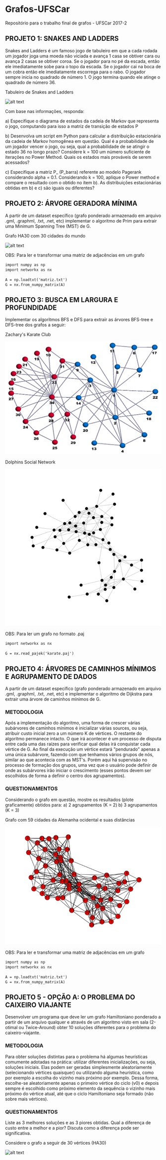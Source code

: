 # Grafos-UFSCar
Repositório para o trabalho final de grafos - UFSCar 2017-2

## PROJETO 1: SNAKES AND LADDERS

Snakes and Ladders é um famoso jogo de tabuleiro em que a cada rodada um jogador joga uma moeda não viciada e avança 1 casa se obtiver cara ou avança 2 casas se obtiver coroa. Se o jogador para no pé da escada, então ele imediatamente sobe para o topo da escada. Se o jogador cai na boca de um cobra então ele imediatamente escorrega para o rabo. O jogador sempre inicia no quadrado de número 1. O jogo termina quando ele atinge o quadrado de número 36.

Tabuleiro de Snakes and Ladders

![alt text](https://github.com/CptSpookz/Grafos-UFSCar/tree/master/pages/img/snakesladders.jpg "Snakes and Ladders")

Com base nas informações, responda:

a) Especifique o diagrama de estados da cadeia de Markov que representa o jogo, computando para isso a matriz de transição de estados P

b) Desenvolva um script em Python para calcular a distribuição estacionária da cadeia de Markov homogênea em questão. Qual é a probabilidade de um jogador vencer o jogo, ou seja, qual a probabilidade de se atingir o estado 36 no longo prazo? Considere k = 100 um número suficiente de iterações no Power Method. Quais os estados mais prováveis de serem acessados?

c) Especifique a matriz P_ (P_barra) referente ao modelo Pagerank considerando alpha = 0.1. Considerando k = 100, aplique o Power method e compare o resultado com o obtido no item b). As distribuições estacionárias obtidas em b) e c) são iguais ou diferentes?

## PROJETO 2: ÁRVORE GERADORA MÍNIMA

A partir de um dataset específico (grafo ponderado armazenado em arquivo .gml, .graphml, .txt, .net, etc) implementar o algoritmo de Prim para extrair uma Minimum Spanning Tree (MST) de G.

Grafo HA30 com 30 cidades do mundo

![alt text](https://github.com/CptSpookz/Grafos-UFSCar/tree/master/pages/img/ha30.png "30 cidades do mundo")

OBS: Para ler e transformar uma matriz de adjacências em um grafo
```
import numpy as np
import networkx as nx

A = np.loadtxt('matriz.txt')
G = nx.from_numpy_matrix(A)
```

## PROJETO 3: BUSCA EM LARGURA E PROFUNDIDADE

Implementar os algoritmos BFS e DFS para extrair as árvores BFS-tree e DFS-tree dos grafos a seguir:

Zachary's Karate Club

![alt text](https://github.com/CptSpookz/Grafos-UFSCar/blob/master/pages/img/zach_layout3.jpg "Zachary karate club")

Dolphins Social Network

![alt text](https://github.com/CptSpookz/Grafos-UFSCar/blob/master/pages/img/dolphins.png "Dolphins social network")

OBS: Para ler um grafo no formato .paj 

```
import networkx as nx

G = nx.read_pajek('karate.paj')
```

## PROJETO 4: ÁRVORES DE CAMINHOS MÍNIMOS E AGRUPAMENTO DE DADOS
A partir de um dataset específico (grafo ponderado armazenado em arquivo .gml, .graphml, .txt, .net, etc) e implementar o algoritmo de Dijkstra para extrair uma árvore de caminhos mínimos de G.

### METODOLOGIA

Após a implementação do algoritmo, uma forma de crescer várias subárvores de caminhos mínimos é inicializar várias sources, ou seja, atribuir custo inicial zero a um número K de vértices. O restante do algoritmo permanece intacto. O que irá acontecer é um processo de disputa entre cada uma das raízes para verificar qual delas irá conquistar cada vértice de G. Ao final da execução um vértice estará "pendurado" apenas a uma única subárvore, fazendo com que tenhamos vários grupos de nós, similar ao que acontecia com as MST's. Porém aqui há supervisão no processo de formação dos grupos, uma vez que o usuário pode definir de onde as subárvores irão iniciar o crescimento (esses pontos devem ser escolhidos de forma a definir o centro dos agrupamentos).

### QUESTIONAMENTOS

Considerando o grafo em questão, mostre os resultados (plote graficamente) obtidos para:
a) 2 agrupamentos (K = 2) 
b) 3 agrupamentos (K = 3)

Grafo com 59 cidades da Alemanha ocidental e suas distâncias

![alt text](https://github.com/CptSpookz/Grafos-UFSCar/blob/master/pages/img/wg59.png "59 cidades da Alemanha ocidental")


OBS: Para ler e transformar uma matriz de adjacências em um grafo

```
import numpy as np
import networkx as nx

A = np.loadtxt('matriz.txt')
G = nx.from_numpy_matrix(A)
```

## PROJETO 5 - OPÇÃO A: O PROBLEMA DO CAIXEIRO VIAJANTE
Desenvolver um programa que deve ler um grafo Hamiltoniano ponderado a partir de um arquivo qualquer e através de um algoritmo visto em sala (2-otimal ou Twice-Around) obter 10 soluções diferentes para o problema do caixeiro-viajante.

### METODOLOGIA

Para obter soluções distintas para o problema há algumas heurísticas comumente adotadas na prática: utilizar diferentes inicializações, ou seja, soluções iniciais. Elas podem ser geradas simplesmente aleatoriamente (selecionando vértices quaisquer) ou utilizando alguma heurística, como por exemplo a escolha do vizinho mais próximo por exemplo. Dessa forma, escolhe-se aleatoriamente apenas o primeiro vértice do ciclo (v0) e depois sempre é escolhido como próximo elemento da sequência o vizinho mais próximo do vértice atual, até que o ciclo Hamiltoniano seja formado (não sobre mais vértices). 

### QUESTIONAMENTOS

Liste as 3 melhores soluções e as 3 piores obtidas. Qual a diferença de custo entre a melhor e a pior? Discuta como a diferença pode ser significativa.

Considere o grafo a seguir de 30 vértices (HA30)

![alt text](https://github.com/CptSpookz/Grafos-UFSCar/tree/master/pages/img/ha30.png "30 cidades do mundo")


